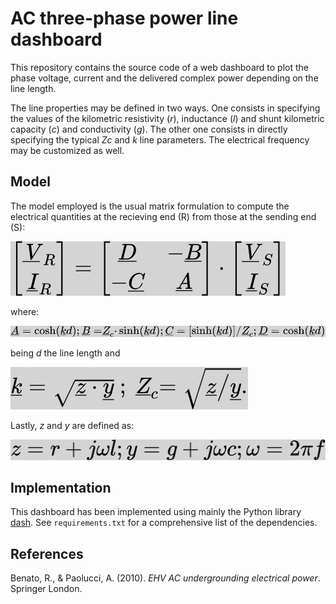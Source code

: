 # AC three-phase power line dashboard

This repository contains the source code of a web dashboard to plot the phase voltage, current and the delivered complex power depending on the line length.

The line properties may be defined in two ways. One consists in specifying the values of the kilometric resistivity (_r_), inductance (_l_) and shunt kilometric capacity (_c_) and conductivity (_g_). The other one consists in directly specifying the typical _Zc_ and _k_ line parameters. The electrical frequency may be customized as well.

## Model
The model employed is the usual matrix formulation to compute the electrical quantities at the recieving end (R) from those at the sending end (S):

![](doc/images/VI_gbg.svg)

where:

![](doc/images/ABCD_gbg.svg)

being _d_ the line length and

![](doc/images/kZc_gbg.svg)

Lastly, _z_ and _y_ are defined as:

![](doc/images/zy_gbg.svg)

## Implementation
This dashboard has been implemented using mainly the Python library [dash](https://plotly.com/dash/).
See `requirements.txt` for a comprehensive list of the dependencies.

## References
Benato, R., & Paolucci, A. (2010). _EHV AC undergrounding electrical power_. Springer London.

